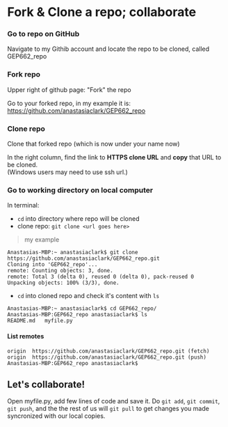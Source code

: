# Fork & Clone a repo; collaborate

### Go to repo on GitHub
Navigate to my Githib account and locate the repo to be cloned, called GEP662_repo

### Fork repo
Upper right of github page:  "Fork" the repo

Go to your forked repo, in my example it is: https://github.com/anastasiaclark/GEP662_repo
 
### Clone repo
Clone that forked repo (which is now under your name now)

In the right column, find the link to **HTTPS clone URL** and **copy** that URL to be cloned.  
(Windows users may need to use ssh url.)  

### Go to working directory on local computer

In terminal: 
* `cd` into directory where repo will be cloned
* clone repo:   `git clone <url goes here>`

>my example
 ```console
 Anastasias-MBP:~ anastasiaclark$ git clone https://github.com/anastasiaclark/GEP662_repo.git
Cloning into 'GEP662_repo'...
remote: Counting objects: 3, done.
remote: Total 3 (delta 0), reused 0 (delta 0), pack-reused 0
Unpacking objects: 100% (3/3), done.
```
* `cd` into cloned repo and check it's content with `ls`

```console
Anastasias-MBP:~ anastasiaclark$ cd GEP662_repo/
Anastasias-MBP:GEP662_repo anastasiaclark$ ls
README.md	myfile.py
```

#### List remotes
```console
origin	https://github.com/anastasiaclark/GEP662_repo.git (fetch)
origin	https://github.com/anastasiaclark/GEP662_repo.git (push)
Anastasias-MBP:GEP662_repo anastasiaclark$
```

## Let's collaborate!
Open myfile.py, add few lines of code and save it. 
Do `git add`, `git commit`, `git push`, and the the rest of us will `git pull` to get changes you made syncronized with our local copies. 
